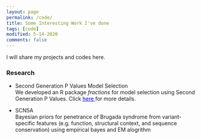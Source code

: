 ```yaml
---
layout: page
permalink: /code/
title: Some Interesting Work I've done
tags: [code]
modified: 5-14-2020
comments: false
---
```



I will share my projects and codes here.

### Research

* Second Generation P Values Model Selection <br>
We developed an R package *fractions* for model selection using Second Generation P Values. Click [<span style="color:blue;"> here </span>](https://github.com/zuoyi93/fractions) for more details.  

* SCN5A <br>
Bayesian priors for penetrance of Brugada syndrome from variant-specific features (e.g. function, structural context, and sequence conservation) using empirical bayes and EM alogrithm   

<!--
* [**LSD**]({{ site.url }}/LSD/)<br>
Method for background subtraction using low rank and structured sparsity decomposition. From our ICME 2014 and TIP 2015 papers.


* [**Attention-based MIL**](https://github.com/utayao/Atten_Deep_MIL)<br>
This is a re-implementation of one interesting paper "Attention-based Deep Multiple Instance Learning". Please check my Github for more information. 
 
-->

